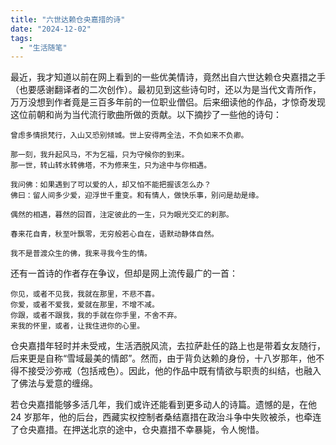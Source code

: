 ```yaml
---
title: "六世达赖仓央嘉措的诗"
date: "2024-12-02"
tags: 
  - "生活随笔"
---
```


最近，我才知道以前在网上看到的一些优美情诗，竟然出自六世达赖仓央嘉措之手（也要感谢翻译者的二次创作）。最初见到这些诗句时，还以为是当代文青所作，万万没想到作者竟是三百多年前的一位职业僧侣。后来细读他的作品，才惊奇发现这位前朝和尚为当代流行歌曲所做的贡献。以下摘抄了一些他的诗句：

```
曾虑多情损梵行，入山又恐别倾城。世上安得两全法，不负如来不负卿。

那一刻，我升起风马，不为乞福，只为守候你的到来。
那一世，转山转水转佛塔，不为修来生，只为途中与你相遇。

我问佛：如果遇到了可以爱的人，却又怕不能把握该怎么办？
佛曰：留人间多少爱，迎浮世千重变。和有情人，做快乐事，别问是劫是缘。

偶然的相遇，暮然的回首，注定彼此的一生，只为眼光交汇的刹那。

春来花自青，秋至叶飘零，无穷般若心自在，语默动静体自然。

我不是普渡众生的佛，我来寻我今生的情。
```

还有一首诗的作者存在争议，但却是网上流传最广的一首：

```
你见，或者不见我，我就在那里，不悲不喜。
你爱，或者不爱我，爱就在那里，不增不减。
你跟，或者不跟我，我的手就在你手里，不舍不弃。
来我的怀里，或者，让我住进你的心里。
```

仓央嘉措年轻时并未受戒，生活洒脱风流，去拉萨赴任的路上也是带着女友随行，后来更是自称“雪域最美的情郎”。然而，由于背负达赖的身份，十八岁那年，他不得不接受沙弥戒（包括戒色）。因此，他的作品中既有情欲与职责的纠结，也融入了佛法与爱意的缠绵。

若仓央嘉措能够多活几年，我们或许还能看到更多动人的诗篇。遗憾的是，在他 24 岁那年，他的后台，西藏实权控制者桑结嘉措在政治斗争中失败被杀，也牵连了仓央嘉措。在押送北京的途中，仓央嘉措不幸暴毙，令人惋惜。
